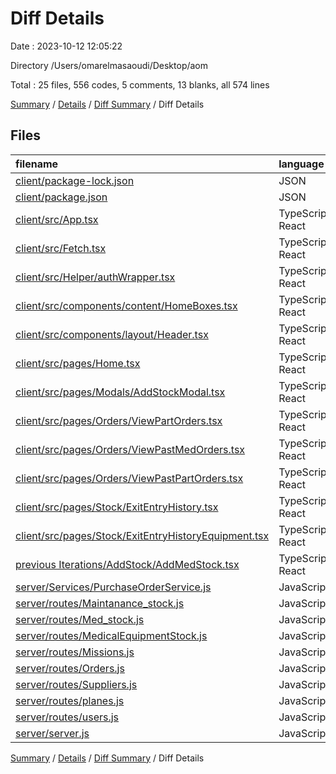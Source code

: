 # Diff Details

Date : 2023-10-12 12:05:22

Directory /Users/omarelmasaoudi/Desktop/aom

Total : 25 files,  556 codes, 5 comments, 13 blanks, all 574 lines

[Summary](results.md) / [Details](details.md) / [Diff Summary](diff.md) / Diff Details

## Files
| filename | language | code | comment | blank | total |
| :--- | :--- | ---: | ---: | ---: | ---: |
| [client/package-lock.json](/client/package-lock.json) | JSON | 103 | 0 | 0 | 103 |
| [client/package.json](/client/package.json) | JSON | 2 | 0 | 0 | 2 |
| [client/src/App.tsx](/client/src/App.tsx) | TypeScript React | -11 | 0 | -2 | -13 |
| [client/src/Fetch.tsx](/client/src/Fetch.tsx) | TypeScript React | 0 | 0 | -1 | -1 |
| [client/src/Helper/authWrapper.tsx](/client/src/Helper/authWrapper.tsx) | TypeScript React | 118 | -4 | 5 | 119 |
| [client/src/components/content/HomeBoxes.tsx](/client/src/components/content/HomeBoxes.tsx) | TypeScript React | 4 | 0 | 0 | 4 |
| [client/src/components/layout/Header.tsx](/client/src/components/layout/Header.tsx) | TypeScript React | -5 | -1 | -1 | -7 |
| [client/src/pages/Home.tsx](/client/src/pages/Home.tsx) | TypeScript React | -2 | 0 | 0 | -2 |
| [client/src/pages/Modals/AddStockModal.tsx](/client/src/pages/Modals/AddStockModal.tsx) | TypeScript React | 61 | 0 | -1 | 60 |
| [client/src/pages/Orders/ViewPartOrders.tsx](/client/src/pages/Orders/ViewPartOrders.tsx) | TypeScript React | 5 | 0 | -5 | 0 |
| [client/src/pages/Orders/ViewPastMedOrders.tsx](/client/src/pages/Orders/ViewPastMedOrders.tsx) | TypeScript React | 6 | 0 | 0 | 6 |
| [client/src/pages/Orders/ViewPastPartOrders.tsx](/client/src/pages/Orders/ViewPastPartOrders.tsx) | TypeScript React | 1 | 0 | 0 | 1 |
| [client/src/pages/Stock/ExitEntryHistory.tsx](/client/src/pages/Stock/ExitEntryHistory.tsx) | TypeScript React | 1 | 0 | 0 | 1 |
| [client/src/pages/Stock/ExitEntryHistoryEquipment.tsx](/client/src/pages/Stock/ExitEntryHistoryEquipment.tsx) | TypeScript React | 1 | 0 | 0 | 1 |
| [previous Iterations/AddStock/AddMedStock.tsx](/previous%20Iterations/AddStock/AddMedStock.tsx) | TypeScript React | 8 | 0 | 0 | 8 |
| [server/Services/PurchaseOrderService.js](/server/Services/PurchaseOrderService.js) | JavaScript | -3 | 0 | -2 | -5 |
| [server/routes/Maintanance_stock.js](/server/routes/Maintanance_stock.js) | JavaScript | 17 | 0 | 2 | 19 |
| [server/routes/Med_stock.js](/server/routes/Med_stock.js) | JavaScript | 16 | 0 | 0 | 16 |
| [server/routes/MedicalEquipmentStock.js](/server/routes/MedicalEquipmentStock.js) | JavaScript | 17 | 0 | 4 | 21 |
| [server/routes/Missions.js](/server/routes/Missions.js) | JavaScript | 17 | 0 | 0 | 17 |
| [server/routes/Orders.js](/server/routes/Orders.js) | JavaScript | 41 | 0 | 3 | 44 |
| [server/routes/Suppliers.js](/server/routes/Suppliers.js) | JavaScript | 17 | 0 | 0 | 17 |
| [server/routes/planes.js](/server/routes/planes.js) | JavaScript | 17 | 0 | 1 | 18 |
| [server/routes/users.js](/server/routes/users.js) | JavaScript | 132 | 10 | 12 | 154 |
| [server/server.js](/server/server.js) | JavaScript | -7 | 0 | -2 | -9 |

[Summary](results.md) / [Details](details.md) / [Diff Summary](diff.md) / Diff Details